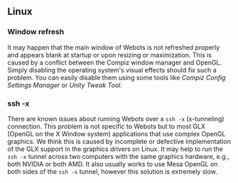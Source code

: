 ## Linux

### Window refresh

It may happen that the main window of Webots is not refreshed properly and appears blank at startup or upon resizing or maximization.
This is caused by a conflict between the Compiz window manager and OpenGL.
Simply disabling the operating system's visual effects should fix such a problem.
You can easily disable them using some tools like *Compiz Config Settings Manager* or *Unity Tweak Tool*.

### ssh -x

There are known issues about running Webots over a `ssh -x` (x-tunneling) connection.
This problem is not specific to Webots but to most GLX (OpenGL on the X Window system) applications that use complex OpenGL graphics.
We think this is caused by incomplete or defective implementation of the GLX support in the graphics drivers on Linux.
It may help to run the `ssh -x` tunnel across two computers with the same graphics hardware, e.g., both NVIDIA or both AMD.
It also usually works to use Mesa OpenGL on both sides of the `ssh -x` tunnel, however this solution is extremely slow.
